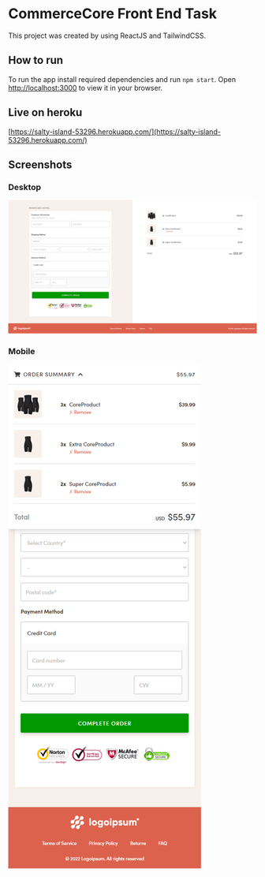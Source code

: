 # CommerceCore Front End Task

This project was created by using ReactJS and TailwindCSS.

## How to run

To run the app install required dependencies and run `npm start`.
Open [http://localhost:3000](http://localhost:3000) to view it in your browser.

## Live on heroku

[https://salty-island-53296.herokuapp.com/](https://salty-island-53296.herokuapp.com/)

## Screenshots

### Desktop

![](./desktopss.png)

### Mobile

![](./mobiless.png)
